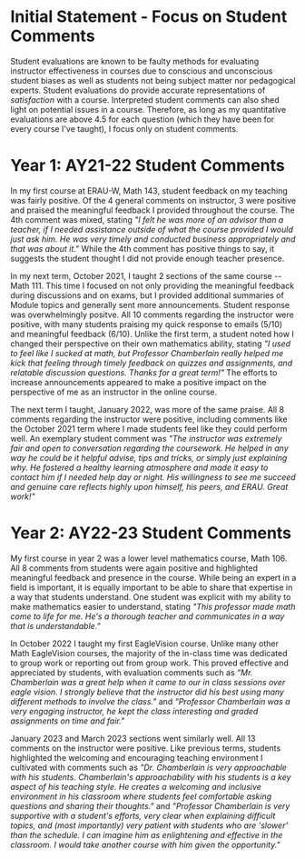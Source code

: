 <!-- As it relates to Student Course Evaluations, a narrative should be provided that recognizes student input and illustrates any trends, positive or negative, with a brief explanation. -->
# Initial Statement - Focus on Student Comments
Student evaluations are known to be faulty methods for evaluating instructor effectiveness in courses due to conscious and unconscious student biases as well as students not being subject matter nor pedagogical experts. Student evaluations do provide accurate representations of *satisfaction* with a course. Interpreted student comments can also shed light on potential issues in a course. Therefore, as long as my quantitative evaluations are above 4.5 for each question (which they have been for every course I've taught), I focus only on student comments.

# Year 1: AY21-22 Student Comments
In my first course at ERAU-W, Math 143, student feedback on my teaching was fairly positive. Of the 4 general comments on instructor, 3 were positive and praised the meaningful feedback I provided throughout the course. The 4th comment was mixed, stating *"I felt he was more of an advisor than a teacher, if I needed assistance outside of what the course provided I would just ask him. He was very timely and conducted business appropriately and that was about it."* While the 4th comment has positive things to say, it suggests the student thought I did not provide enough teacher presence. 

In my next term, October 2021, I taught 2 sections of the same course -- Math 111. This time I focused on not only providing the meaningful feedback during discussions and on exams, but I provided additional summaries of Module topics and generally sent more announcements. Student response was overwhelmingly positve. All 10 comments regarding the instructor were positive, with many students praising my quick response to emails (5/10) and meaningful feedback (6/10). Unlike the first term, a student noted how I changed their perspective on their own mathematics ability, stating *"I used to feel like I sucked at math, but Professor Chamberlain really helped me kick that feeling through timely feedback on quizzes and assignments, and relatable discussion questions. Thanks for a great term!"* The efforts to increase announcements appeared to make a positive impact on the perspective of me as an instructor in the online course. 

The next term I taught, January 2022, was more of the same praise. All 8 comments regarding the instructor were positive, including comments like the October 2021 term where I made students feel like they could perform well. An exemplary student comment was *"The instructor was extremely fair and open to conversation regarding the coursework. He helped in any way he could be it helpful advise, tips and tricks, or simply just explaining why. He fostered a healthy learning atmosphere and made it easy to contact him if I needed help day or night. His willingness to see me succeed and genuine care reflects highly upon himself, his peers, and ERAU. Great work!"*

# Year 2: AY22-23 Student Comments
My first course in year 2 was a lower level mathematics course, Math 106. All 8 comments from students were again positive and highlighted meaningful feedback and presence in the course. While being an expert in a field is important, it is equally important to be able to share that expertise in a way that students understand. One student was explicit with my ability to make mathematics easier to understand, stating *"This professor made math come to life for me. He's a thorough teacher and communicates in a way that is understandable."*

In October 2022 I taught my first EagleVision course. Unlike many other Math EagleVision courses, the majority of the in-class time was dedicated to group work or reporting out from group work. This proved effective and appreciated by students, with evaluation comments such as *"Mr. Chamberlain was a great help when it came to our in class sessions over eagle vision. I strongly believe that the instructor did his best using many different methods to involve the class."* and *"Professor Chamberlain was a very engaging instructor, he kept the class interesting and graded assignments on time and fair."*

January 2023 and March 2023 sections went similarly well. All 13 comments on the instructor were positive. Like previous terms, students highlighted the welcoming and encouraging teaching environment I cultivated with comments such as *"Dr. Chamberlain is very approachable with his students. Chamberlain's approachability with his students is a key aspect of his teaching style. He creates a welcoming and inclusive environment in his classroom where students feel comfortable asking questions and sharing their thoughts."* and *"Professor Chamberlain is very supportive with a student's efforts, very clear when explaining difficult topics, and (most importantly) very patient with students who are 'slower' than the schedule. I can imagine him as enlightening and effective in the classroom. I would take another course with him given the opportunity."*